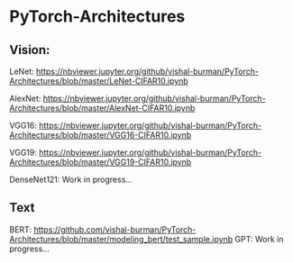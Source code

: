 # PyTorch-Architectures

## Vision:

LeNet: https://nbviewer.jupyter.org/github/vishal-burman/PyTorch-Architectures/blob/master/LeNet-CIFAR10.ipynb

AlexNet: https://nbviewer.jupyter.org/github/vishal-burman/PyTorch-Architectures/blob/master/AlexNet-CIFAR10.ipynb

VGG16: https://nbviewer.jupyter.org/github/vishal-burman/PyTorch-Architectures/blob/master/VGG16-CIFAR10.ipynb

VGG19: https://nbviewer.jupyter.org/github/vishal-burman/PyTorch-Architectures/blob/master/VGG19-CIFAR10.ipynb

DenseNet121: Work in progress...



## Text

BERT: https://github.com/vishal-burman/PyTorch-Architectures/blob/master/modeling_bert/test_sample.ipynb
GPT: Work in progress...
